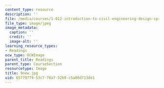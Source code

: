 ```yaml
---
content_type: resource
description: ''
file: /media/courses/1-012-introduction-to-civil-engineering-design-spring-2002/6577977953c776a752b9c5a80d713de1_9new.jpg
file_type: image/jpeg
image_metadata:
  caption: ''
  credit: ''
  image-alt: ''
learning_resource_types:
- Readings
ocw_type: OCWImage
parent_title: Readings
parent_type: CourseSection
resourcetype: Image
title: 9new.jpg
uid: 65779779-53c7-76a7-52b9-c5a80d713de1
---
```

